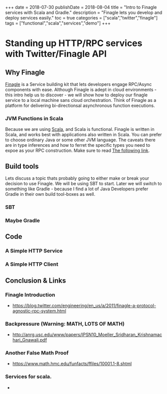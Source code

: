 +++
date = 2018-07-30
publishDate = 2018-08-04
title = "Intro to Finagle services with Scala and Gradle."
description = "Finagle lets you develop and deploy services easily."
toc = true
categories = ["scala","twitter","finagle"]
tags = ["functional","scala","services","demo"]
+++
# Standing up HTTP/RPC services with Twitter/Finagle API

## Why Finagle

[Finagle](https://twitter.github.io/finagle/) is a Service building kit that lets developers engage RPC/Async components with ease. Although Finagle is adept in cloud environments - this intro help us to discover -
we will show how to deploy our finagle service to a local machine sans cloud orchestration.
Think of Finagle as a platform for delivering bi-directionsal asynchronous function executions.

### JVM Functions in Scala

Because we are using [Scala](https://scala.org), and Scala is functional.
Finagle is written in Scala, and works best with applications also written in Scala. You can 
prefer to choose ordinary Java or some other JVM language.  The caveats there are in type inferences and how to ferret the specific types you need to expoe as your RPC construction.
Make sure to read [The following link](http://writing_scala_apps_with_java).

## Build tools

Lets discuss a topic thats probably going to either make or break your decision to use Finagle.  We will be using SBT to start.  Later we will switch to something like Gradle - because I find a lot of Java Developers prefer Gradle in their own build tool-boxes as well.

### SBT

### Maybe Gradle

## Code

### A Simple HTTP Service

### A Simple HTTP Client

## Conclusion & Links

### Finagle Introduction

* https://blog.twitter.com/engineering/en_us/a/2011/finagle-a-protocol-agnostic-rpc-system.html

### Backpressure (Warning: MATH, LOTS OF MATH)

* http://anrg.usc.edu/www/papers/IPSN10_Moeller_Sridharan_Krishnamachari_Gnawali.pdf

### Another False Math Proof

* https://www.math.hmc.edu/funfacts/ffiles/10001.1-8.shtml

### Services for scala.

*
